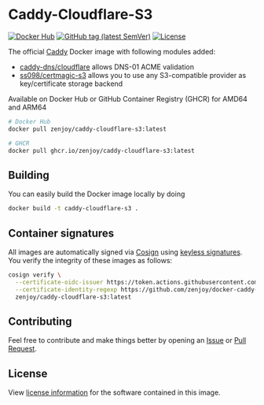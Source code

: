 # Caddy-Cloudflare-S3

[![Docker Hub](https://img.shields.io/badge/Docker%20Hub-zenjoy%2Fcaddy--cloudflare--s3-lightgrey?style=flat)](https://hub.docker.com/r/zenjoy/caddy-cloudflare-s3)
[![GitHub tag (latest SemVer)](https://img.shields.io/github/v/tag/zenjoy/docker-caddy-cloudflare-s3?label=version)](https://github.com/zenjoy/docker-caddy-cloudflare-s3/tags)
[![License](https://img.shields.io/github/license/zenjoy/docker-caddy-cloudflare-s3)](https://github.com/zenjoy/docker-caddy-cloudflare-s3/blob/main/LICENSE)

The official [Caddy](https://hub.docker.com/_/caddy) Docker image with following modules added:

- [caddy-dns/cloudflare](https://github.com/caddy-dns/cloudflare) allows DNS-01 ACME validation
- [ss098/certmagic-s3](https://github.com/ss098/certmagic-s3) allows you to use any S3-compatible
  provider as key/certificate storage backend

Available on Docker Hub or GitHub Container Registry (GHCR) for AMD64 and ARM64

```sh
# Docker Hub
docker pull zenjoy/caddy-cloudflare-s3:latest

# GHCR
docker pull ghcr.io/zenjoy/caddy-cloudflare-s3:latest
```

## Building

You can easily build the Docker image locally by doing

```sh
docker build -t caddy-cloudflare-s3 .
```

## Container signatures

All images are automatically signed via [Cosign](https://docs.sigstore.dev/cosign/overview/) using
[keyless signatures](https://docs.sigstore.dev/cosign/keyless/). You verify the integrity of these
images as follows:

```sh
cosign verify \
  --certificate-oidc-issuer https://token.actions.githubusercontent.com \
  --certificate-identity-regexp https://github.com/zenjoy/docker-caddy-cloudflare-s3/.github/workflows/ \
  zenjoy/caddy-cloudflare-s3:latest
```

## Contributing

Feel free to contribute and make things better by opening an
[Issue](https://github.com/zenjoy/docker-caddy-cloudflare-s3/issues) or
[Pull Request](https://github.com/zenjoy/docker-caddy-cloudflare-s3/pulls).

## License

View [license information](https://github.com/zenjoy/docker-caddy-cloudflare-s3/blob/main/LICENSE)
for the software contained in this image.
